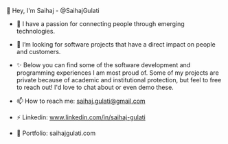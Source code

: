 👋 Hey, I'm Saihaj - @SaihajGulati

  - 🌱 I have a passion for connecting people through emerging technologies.
  - 👀 I’m looking for software projects that have a direct impact on people and customers.
  - ✨ Below you can find some of the software development and programming experiences I am most proud of. Some of my projects are private because of academic and institutional protection, but feel to free to reach out! I'd love to chat about or even demo these.

  
- 📫 How to reach me: saihaj.gulati@gmail.com
- ⚡  Linkedin: www.linkedin.com/in/saihaj-gulati
- 💼 Portfolio: saihajgulati.com

<!---
- 🤔 I’m looking for help with ...
- 💬 Ask me about ...
- 😄 Pronouns: ...
- ⚡ Fun fact: ...
-->

